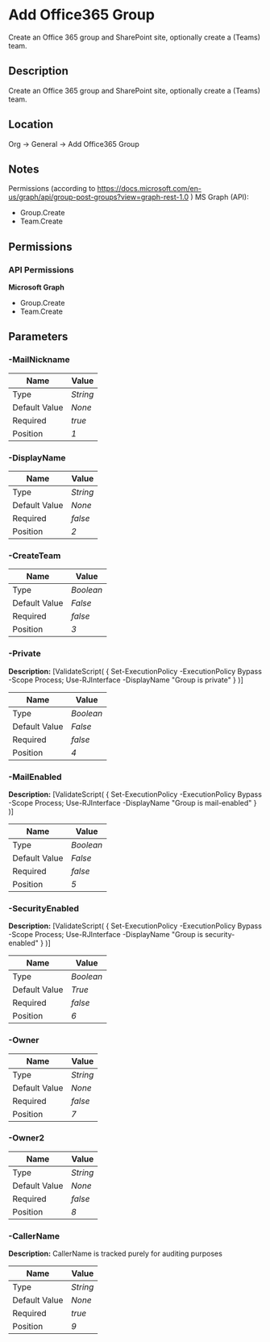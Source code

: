 # Add Office365 Group

Create an Office 365 group and SharePoint site, optionally create a (Teams) team.

## Description

Create an Office 365 group and SharePoint site, optionally create a (Teams) team.

## Location

Org &rarr; General &rarr; Add Office365 Group

## Notes

Permissions (according to https://docs.microsoft.com/en-us/graph/api/group-post-groups?view=graph-rest-1.0 )
MS Graph (API):
- Group.Create
- Team.Create

## Permissions

### API Permissions

**Microsoft Graph**
- Group.Create
- Team.Create

## Parameters

### -MailNickname

| Name | Value |
|---|---|
| Type | _String_ |
| Default Value | _None_ |
| Required | _true_ |
| Position | _1_ |

### -DisplayName

| Name | Value |
|---|---|
| Type | _String_ |
| Default Value | _None_ |
| Required | _false_ |
| Position | _2_ |

### -CreateTeam

| Name | Value |
|---|---|
| Type | _Boolean_ |
| Default Value | _False_ |
| Required | _false_ |
| Position | _3_ |

### -Private

**Description:** [ValidateScript( { Set-ExecutionPolicy -ExecutionPolicy Bypass -Scope Process; Use-RJInterface -DisplayName "Group is private" } )] 

| Name | Value |
|---|---|
| Type | _Boolean_ |
| Default Value | _False_ |
| Required | _false_ |
| Position | _4_ |

### -MailEnabled

**Description:** [ValidateScript( { Set-ExecutionPolicy -ExecutionPolicy Bypass -Scope Process; Use-RJInterface -DisplayName "Group is mail-enabled" } )] 

| Name | Value |
|---|---|
| Type | _Boolean_ |
| Default Value | _False_ |
| Required | _false_ |
| Position | _5_ |

### -SecurityEnabled

**Description:** [ValidateScript( { Set-ExecutionPolicy -ExecutionPolicy Bypass -Scope Process; Use-RJInterface -DisplayName "Group is security-enabled" } )] 

| Name | Value |
|---|---|
| Type | _Boolean_ |
| Default Value | _True_ |
| Required | _false_ |
| Position | _6_ |

### -Owner

| Name | Value |
|---|---|
| Type | _String_ |
| Default Value | _None_ |
| Required | _false_ |
| Position | _7_ |

### -Owner2

| Name | Value |
|---|---|
| Type | _String_ |
| Default Value | _None_ |
| Required | _false_ |
| Position | _8_ |

### -CallerName

**Description:** CallerName is tracked purely for auditing purposes 

| Name | Value |
|---|---|
| Type | _String_ |
| Default Value | _None_ |
| Required | _true_ |
| Position | _9_ |


